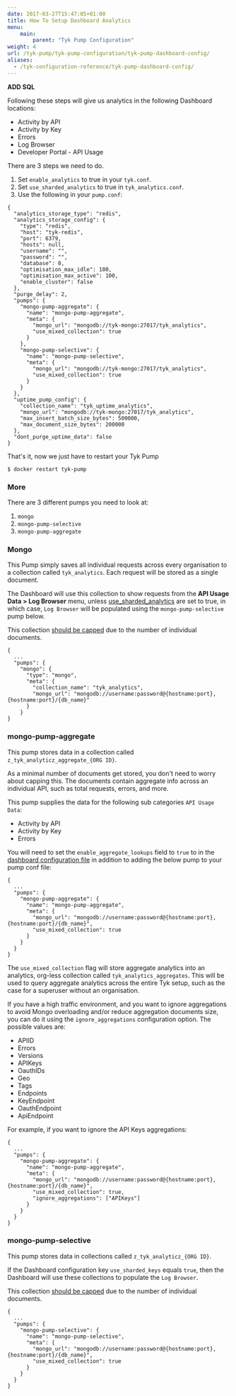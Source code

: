 ```yaml
---
date: 2017-03-27T15:47:05+01:00
title: How To Setup Dashboard Analytics
menu:
    main:
        parent: "Tyk Pump Configuration"
weight: 4 
url: /tyk-pump/tyk-pump-configuration/tyk-pump-dashboard-config/
aliases:
  - /tyk-configuration-reference/tyk-pump-dashboard-config/
---
```


**ADD SQL**

Following these steps will give us analytics in the following Dashboard locations:

* Activity by API
* Activity by Key
* Errors
* Log Browser
* Developer Portal - API Usage

There are 3 steps we need to do.  

1.  Set `enable_analytics` to true in your `tyk.conf`.
2.  Set `use_sharded_analytics` to true in `tyk_analytics.conf`.
3.  Use the following in your `pump.conf`:

```{.json}
{
  "analytics_storage_type": "redis",
  "analytics_storage_config": {
    "type": "redis",
    "host": "tyk-redis",
    "port": 6379,
    "hosts": null,
    "username": "",
    "password": "",
    "database": 0,
    "optimisation_max_idle": 100,
    "optimisation_max_active": 100,
    "enable_cluster": false
  },
  "purge_delay": 2,
  "pumps": {
    "mongo-pump-aggregate": {
      "name": "mongo-pump-aggregate",
      "meta": {
        "mongo_url": "mongodb://tyk-mongo:27017/tyk_analytics",
        "use_mixed_collection": true
      }
    },
    "mongo-pump-selective": {
      "name": "mongo-pump-selective",
      "meta": {
        "mongo_url": "mongodb://tyk-mongo:27017/tyk_analytics",
        "use_mixed_collection": true
      }
    }
  },
  "uptime_pump_config": {
    "collection_name": "tyk_uptime_analytics",
    "mongo_url": "mongodb://tyk-mongo:27017/tyk_analytics",
    "max_insert_batch_size_bytes": 500000,
    "max_document_size_bytes": 200000
  },
  "dont_purge_uptime_data": false
}
```

That's it, now we just have to restart your Tyk Pump

```
$ docker restart tyk-pump
```

### More

There are 3 different pumps you need to look at:

1. `mongo` 
2. `mongo-pump-selective`
3. `mongo-pump-aggregate`

### Mongo

This Pump simply saves all individual requests across every organisation to a collection called `tyk_analytics`. Each request will be stored as a single document.

The Dashboard will use this collection to show requests from the **API Usage Data > Log Browser** menu, unless [use_sharded_analytics](/docs/tyk-configuration-reference/tyk-dashboard-configuration-options/) are set to true, in which case, `Log Browser` will be populated using the `mongo-pump-selective` pump below.

This collection [should be capped](/docs/tyk-configuration-reference/tyk-pump-configuration/tyk-pump-configuration/#capping-analytics-data) due to the number of individual documents.

```{.json}
{
  ...
  "pumps": { 
    "mongo": {
      "type": "mongo",
      "meta": {
        "collection_name": "tyk_analytics",
        "mongo_url": "mongodb://username:password@{hostname:port},{hostname:port}/{db_name}"
      }
    }
}
```

### mongo-pump-aggregate
This pump stores data in a collection called `z_tyk_analyticz_aggregate_{ORG ID}`.  

As a minimal number of documents get stored, you don't need to worry about capping this. The documents contain aggregate info across an individual API, such as total requests, errors, and more.

This pump supplies the data for the following sub categories `API Usage Data`:

* Activity by API
* Activity by Key
* Errors

You will need to set the `enable_aggregate_lookups` field to `true` to in the [dashboard configuration file](https://tyk.io/docs/tyk-configuration-reference/tyk-dashboard-configuration-options/) in addition to adding the below pump to your pump conf file:

```{.json}
{
  ...
  "pumps": {
    "mongo-pump-aggregate": {
      "name": "mongo-pump-aggregate",
      "meta": {
        "mongo_url": "mongodb://username:password@{hostname:port},{hostname:port}/{db_name}",
        "use_mixed_collection": true
      }
    }
  }
}
```

The `use_mixed_collection` flag will store aggregate analytics into an analytics, org-less collection called `tyk_analytics_aggregates`. This will be used to query aggregate analytics across the entire Tyk setup, such as the case for a superuser without an organisation.

If you have a high traffic environment, and you want to ignore aggregations to avoid Mongo overloading and/or reduce aggregation documents size, you can do it using the `ignore_aggregations` configuration option. The possible values are:
* APIID
* Errors
* Versions
* APIKeys
* OauthIDs
* Geo
* Tags
* Endpoints
* KeyEndpoint
* OauthEndpoint
* ApiEndpoint

For example, if you want to ignore the API Keys aggregations:
```{.json}
{
  ...
  "pumps": {
    "mongo-pump-aggregate": {
      "name": "mongo-pump-aggregate",
      "meta": {
        "mongo_url": "mongodb://username:password@{hostname:port},{hostname:port}/{db_name}",
        "use_mixed_collection": true,
        "ignore_aggregations": ["APIKeys"]
      }
    }
  }
}
```

### mongo-pump-selective

This pump stores data in collections called `z_tyk_analyticz_{ORG ID}`.

If the Dashboard configuration key `use_sharded_keys` equals `true`, then the Dashboard will use these collections to populate the `Log Browser`.

This collection [should be capped](/docs/analytics-and-reporting/capping-analytics-data-storage/) due to the number of individual documents.
```{.json}
{
  ...
  "pumps": {
    "mongo-pump-selective": {
      "name": "mongo-pump-selective",
      "meta": {
        "mongo_url": "mongodb://username:password@{hostname:port},{hostname:port}/{db_name}",
        "use_mixed_collection": true
      }
    }
  }
}
```
